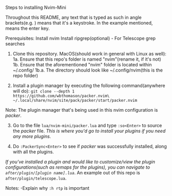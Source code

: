 Steps to installing Nvim-Mini

Throughout this README, any text that is typed as such in angle brackets(e.g. <Enter>) means that it's a keystroke. In the example mentioned, <Enter> means the enter key.

Prerequisites:
Install nvim
Install ripgrep(optional) - For Telescope grep searches

1. Clone this repository.
    MacOS(should work in general with Linux as well):
    1a. Ensure that this repo's folder is named "nvim"(rename it, if it's not)
    1b. Ensure that the aforementioned "nvim" folder is located within ~/.config/
        1b.a. The directory should look like ~/.config/nvim(this is the repo folder)

2. Install a plugin manager by executing the following command(anywhere will do):
`git clone --depth 1 https://github.com/wbthomason/packer.nvim\
 ~/.local/share/nvim/site/pack/packer/start/packer.nvim`

Note: The plugin manager that's being used in this nvim configuration is _packer_.

3. Go to the file `lua/nvim-mini/packer.lua` and type `:so<Enter>` to source the _packer_ file.
*This is where you'd go to install your plugins if you need any more plugins.*

4. Do `:PackerSync<Enter>` to see if _packer_ was successfully installed, along with all the plugins.

*If you've installed a plugin and would like to customize/view the plugin configurations(such as remaps for the plugins), you can navigate to `after/plugin/[plugin name].lua`*. An example out of this repo is `after/plugin/telescope.lua`.

<!--TODO-->
Notes: 
-Explain why `:h rtp` is important
